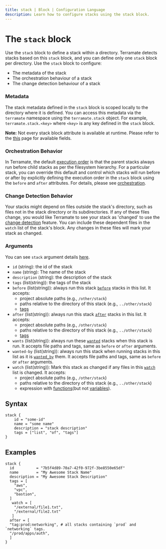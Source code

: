 ```yaml
---
title: stack | Block | Configuration Language
description: Learn how to configure stacks using the stack block.
---
```


# The `stack` block

Use the `stack` block to define a stack within a directory. Terramate detects stacks based on this `stack` block, and you can define only one `stack` block per directory. Use the `stack` block to configure:
- The metadata of the stack
- The orchestration behaviour of a stack
- The change detection behaviour of a stack

### Metadata

The stack metadata defined in the `stack` block is scoped locally to the directory where it is defined. You can access this metadata via the `terramate` namespace using the `terramate.stack` object. For example, `terramate.stack.<key>` where `<key>` is any key defined in the `stack` block.

**Note:** Not every stack block attribute is available at runtime. Please refer to the [this](../variables/metadata.md#stack-metadata) page for available fields.

### Orchestration Behavior

In Terramate, the default [execution order](../../orchestration/index.md#default-order-of-execution) is that the parent stacks always run before child stacks as per the filesystem hierarchy. For a particular stack, you can override this default and control which stacks will run before or after by explicitly defining the execution order in the `stack` block using the `before` and `after` attributes. For details, please see [orchestration](../../orchestration/index.md).

### Change Detection Behavior

Your stacks might depend on files outside the stack's directory, such as files not in the stack directory or its subdirectories. If any of these files change, you would like Terramate to see your stack as 'changed' to use the [change detection](../../change-detection/index.md) feature.
You can include these dependent files in the `watch` list of the stack's block. Any changes in these files will mark your stack as changed.

### Arguments

You can see `stack` argument details [here](../../stacks/configuration.md#general-stack-metadata).

- `id` (string): the id of the stack
- `name` (string): The name of the stack
- `description` (string): the description of the stack
- `tags` (list(string)): the tags of the stack
- `before` (list(string)): always run this stack [`before`](../../stacks/configuration.md#before) stacks in this list. It accepts: 
  - project absolute paths (e.g., `/other/stack`)
  - paths relative to the directory of this stack (e.g., `../other/stack`)
  - [tags](../../orchestration/tag-filter.md)
- `after` (list(string)): always run this stack [`after`](../../stacks/configuration.md#after) stacks in this list. It accepts: 
  - project absolute paths (e.g., `/other/stack`)
  - paths relative to the directory of this stack (e.g., `../other/stack`)
  - [tags](../../orchestration/tag-filter.md)
- `wants` (list(string)): always run these [`wanted`](../../stacks//configuration.md#wants) stacks when this stack is run. It accepts file paths and tags, same as `before` or `after` arguments.
- `wanted-by` (list(string)): always run this stack when running stacks in this list as it is [`wanted_by`](../../stacks//configuration.md#wanted_by) them. It accepts file paths and tags, same as `before` or `after` arguments.
- `watch` (list(string)): Mark this stack as changed if any files in this [`watch`](../../stacks/configuration.md#watch) list is changed. It accepts: 
  - project absolute paths (e.g., `/other/stack`)
  - paths relative to the directory of this stack (e.g., `../other/stack`)
  - expression with [functions](../functions/index.md)(but not [variables](../variables/index.md)).

## Syntax

```hcl
stack {
    id = "some-id"
    name = "some name"
    description = "stack description"
    tags = ["list", "of", "tags"]
}
```
## Examples

```hcl
stack {
  id          = "7b5f4d89-70a7-42f0-972f-3be8550e65df"
  name        = "My Awesome Stack Name"
  description = "My Awesome Stack Description"
  tags = [
    "aws",
    "vpc",
    "bastion",
  ]
   watch = [
    "/external/file1.txt",
    "/external/file2.txt"
   ]
  after = [
  "tag:prod:networking", # all stacks containing `prod` and `networking` tags.
  "/prod/apps/auth",
  ]
}
```